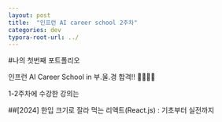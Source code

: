 ```yaml
---
layout: post
title:  "인프런 AI career school 2주차"
categories: dev
typora-root-url: ../
---
```

#나의 첫번째 포트폴리오

인프런 AI Career School in 부.울.경 합격!! 👏🏻👏🏻



1-2주차에 수강한 강의는

##[2024] 한입 크기로 잘라 먹는 리액트(React.js) : 기초부터 실전까지    


